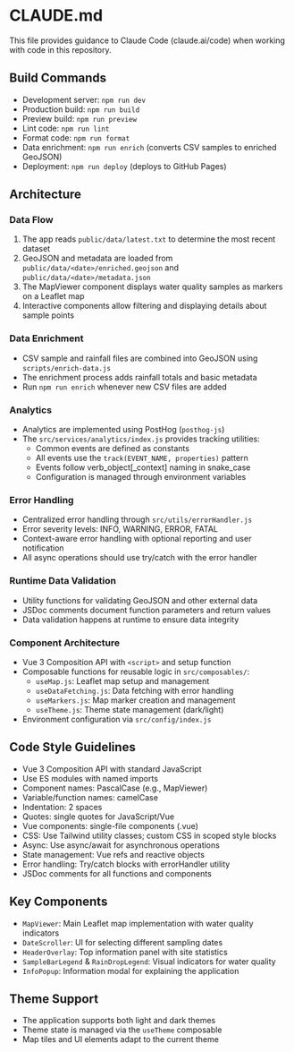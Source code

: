 # CLAUDE.md

This file provides guidance to Claude Code (claude.ai/code) when working with code in this repository.

## Build Commands

- Development server: `npm run dev`
- Production build: `npm run build`
- Preview build: `npm run preview`
- Lint code: `npm run lint`
- Format code: `npm run format`
- Data enrichment: `npm run enrich` (converts CSV samples to enriched GeoJSON)
- Deployment: `npm run deploy` (deploys to GitHub Pages)

## Architecture

### Data Flow

1. The app reads `public/data/latest.txt` to determine the most recent dataset
2. GeoJSON and metadata are loaded from `public/data/<date>/enriched.geojson` and `public/data/<date>/metadata.json`
3. The MapViewer component displays water quality samples as markers on a Leaflet map
4. Interactive components allow filtering and displaying details about sample points

### Data Enrichment

- CSV sample and rainfall files are combined into GeoJSON using `scripts/enrich-data.js`
- The enrichment process adds rainfall totals and basic metadata
- Run `npm run enrich` whenever new CSV files are added

### Analytics

- Analytics are implemented using PostHog (`posthog-js`)
- The `src/services/analytics/index.js` provides tracking utilities:
  - Common events are defined as constants
  - All events use the `track(EVENT_NAME, properties)` pattern
  - Events follow verb_object[_context] naming in snake_case
  - Configuration is managed through environment variables

### Error Handling

- Centralized error handling through `src/utils/errorHandler.js`
- Error severity levels: INFO, WARNING, ERROR, FATAL
- Context-aware error handling with optional reporting and user notification
- All async operations should use try/catch with the error handler

### Runtime Data Validation

- Utility functions for validating GeoJSON and other external data
- JSDoc comments document function parameters and return values
- Data validation happens at runtime to ensure data integrity

### Component Architecture

- Vue 3 Composition API with `<script>` and setup function
- Composable functions for reusable logic in `src/composables/`:
  - `useMap.js`: Leaflet map setup and management
  - `useDataFetching.js`: Data fetching with error handling
  - `useMarkers.js`: Map marker creation and management
  - `useTheme.js`: Theme state management (dark/light)
- Environment configuration via `src/config/index.js`

## Code Style Guidelines

- Vue 3 Composition API with standard JavaScript
- Use ES modules with named imports
- Component names: PascalCase (e.g., MapViewer)
- Variable/function names: camelCase
- Indentation: 2 spaces
- Quotes: single quotes for JavaScript/Vue
- Vue components: single-file components (.vue)
- CSS: Use Tailwind utility classes; custom CSS in scoped style blocks
- Async: Use async/await for asynchronous operations
- State management: Vue refs and reactive objects
- Error handling: Try/catch blocks with errorHandler utility
- JSDoc comments for all functions and components

## Key Components

- `MapViewer`: Main Leaflet map implementation with water quality indicators
- `DateScroller`: UI for selecting different sampling dates
- `HeaderOverlay`: Top information panel with site statistics
- `SampleBarLegend` & `RainDropLegend`: Visual indicators for water quality
- `InfoPopup`: Information modal for explaining the application

## Theme Support

- The application supports both light and dark themes
- Theme state is managed via the `useTheme` composable
- Map tiles and UI elements adapt to the current theme
